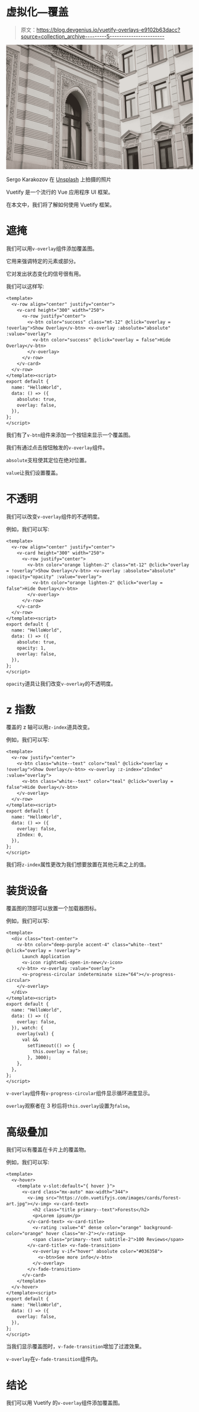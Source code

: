 # 虚拟化—覆盖

> 原文：<https://blog.devgenius.io/vuetify-overlays-e9102b63dacc?source=collection_archive---------5----------------------->

![](img/78809be60f6dea522adfd2b1892e2241.png)

Sergo Karakozov 在 [Unsplash](https://unsplash.com?utm_source=medium&utm_medium=referral) 上拍摄的照片

Vuetify 是一个流行的 Vue 应用程序 UI 框架。

在本文中，我们将了解如何使用 Vuetify 框架。

# 遮掩

我们可以用`v-overlay`组件添加覆盖图。

它用来强调特定的元素或部分。

它对发出状态变化的信号很有用。

我们可以这样写:

```
<template>
  <v-row align="center" justify="center">
    <v-card height="300" width="250">
      <v-row justify="center">
        <v-btn color="success" class="mt-12" @click="overlay = !overlay">Show Overlay</v-btn> <v-overlay :absolute="absolute" :value="overlay">
          <v-btn color="success" @click="overlay = false">Hide Overlay</v-btn>
        </v-overlay>
      </v-row>
    </v-card>
  </v-row>
</template><script>
export default {
  name: "HelloWorld",
  data: () => ({
    absolute: true,
    overlay: false,
  }),
};
</script>
```

我们有了`v-btn`组件来添加一个按钮来显示一个覆盖图。

我们有通过点击按钮触发的`v-overlay`组件。

`absolute`支柱使其定位在绝对位置。

`value`让我们设置覆盖。

# 不透明

我们可以改变`v-overlay`组件的不透明度。

例如，我们可以写:

```
<template>
  <v-row align="center" justify="center">
    <v-card height="300" width="250">
      <v-row justify="center">
        <v-btn color="orange lighten-2" class="mt-12" @click="overlay = !overlay">Show Overlay</v-btn> <v-overlay :absolute="absolute" :opacity="opacity" :value="overlay">
          <v-btn color="orange lighten-2" @click="overlay = false">Hide Overlay</v-btn>
        </v-overlay>
      </v-row>
    </v-card>
  </v-row>
</template><script>
export default {
  name: "HelloWorld",
  data: () => ({
    absolute: true,
    opacity: 1,
    overlay: false,
  }),
};
</script>
```

`opacity`道具让我们改变`v-overlay`的不透明度。

# z 指数

覆盖的 z 轴可以用`z-index`道具改变。

例如，我们可以写:

```
<template>
  <v-row justify="center">
    <v-btn class="white--text" color="teal" @click="overlay = !overlay">Show Overlay</v-btn> <v-overlay :z-index="zIndex" :value="overlay">
      <v-btn class="white--text" color="teal" @click="overlay = false">Hide Overlay</v-btn>
    </v-overlay>
  </v-row>
</template><script>
export default {
  name: "HelloWorld",
  data: () => ({
    overlay: false,
    zIndex: 0,
  }),
};
</script>
```

我们将`z-index`属性更改为我们想要放置在其他元素之上的值。

# 装货设备

覆盖图的顶部可以放置一个加载器图标。

例如，我们可以写:

```
<template>
  <div class="text-center">
    <v-btn color="deep-purple accent-4" class="white--text" @click="overlay = !overlay">
      Launch Application
      <v-icon right>mdi-open-in-new</v-icon>
    </v-btn> <v-overlay :value="overlay">
      <v-progress-circular indeterminate size="64"></v-progress-circular>
    </v-overlay>
  </div>
</template><script>
export default {
  name: "HelloWorld",
  data: () => ({
    overlay: false,
  }), watch: {
    overlay(val) {
      val &&
        setTimeout(() => {
          this.overlay = false;
        }, 3000);
    },
  },
};
</script>
```

`v-overlay`组件有`v-progress-circular`组件显示循环进度显示。

`overlay`观察者在 3 秒后将`this.overlay`设置为`false`。

# 高级叠加

我们可以有覆盖在卡片上的覆盖物。

例如，我们可以写:

```
<template>
  <v-hover>
    <template v-slot:default="{ hover }">
      <v-card class="mx-auto" max-width="344">
        <v-img src="https://cdn.vuetifyjs.com/images/cards/forest-art.jpg"></v-img> <v-card-text>
          <h2 class="title primary--text">Forests</h2>
          <p>Lorem ipsum</p>
        </v-card-text> <v-card-title>
          <v-rating :value="4" dense color="orange" background-color="orange" hover class="mr-2"></v-rating>
          <span class="primary--text subtitle-2">100 Reviews</span>
        </v-card-title> <v-fade-transition>
          <v-overlay v-if="hover" absolute color="#036358">
            <v-btn>See more info</v-btn>
          </v-overlay>
        </v-fade-transition>
      </v-card>
    </template>
  </v-hover>
</template><script>
export default {
  name: "HelloWorld",
  data: () => ({
    overlay: false,
  }),
};
</script>
```

当我们显示覆盖图时，`v-fade-transition`增加了过渡效果。

`v-overlay`在`v-fade-transition`组件内。

# 结论

我们可以用 Vuetify 的`v-overlay`组件添加覆盖图。
